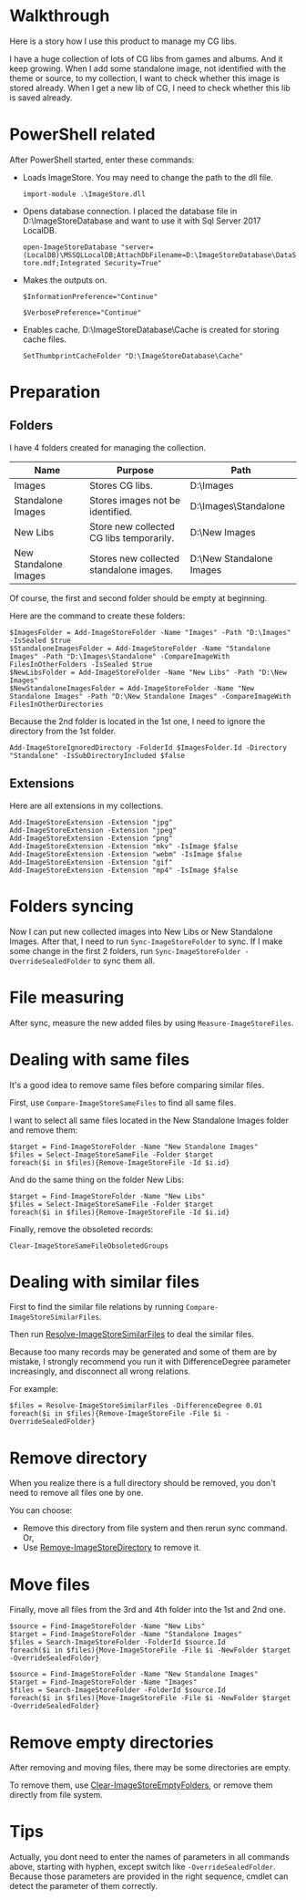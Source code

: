 # Walkthrough
Here is a story how I use this product to manage my CG libs.

I have a huge collection of lots of CG libs from games and albums. And it keep growing. When I add some standalone image, not identified with the theme or source, to my collection, I want to check whether this image is stored already. When I get a new lib of CG, I need to check whether this lib is saved already.

# PowerShell related
After PowerShell started, enter these commands:

  * Loads ImageStore. You may need to change the path to the dll file.

    ```import-module .\ImageStore.dll```

  * Opens database connection. I placed the database file in D:\ImageStoreDatabase and want to use it with Sql Server 2017 LocalDB.

    ```open-ImageStoreDatabase "server=(LocalDB)\MSSQLLocalDB;AttachDbFilename=D:\ImageStoreDatabase\DataStore.mdf;Integrated Security=True"``` 

  * Makes the outputs on.

    ```$InformationPreference="Continue"```
    
    ```$VerbosePreference="Continue"```

  * Enables cache. D:\ImageStoreDatabase\Cache is created for storing cache files.

    ```SetThumbprintCacheFolder "D:\ImageStoreDatabase\Cache"```

# Preparation
## Folders
I have 4 folders created for managing the collection.

|Name|Purpose|Path|
|---|---|---|
|Images|Stores CG libs.|D:\Images|
|Standalone Images|Stores images not be identified.|D:\Images\Standalone|
|New Libs|Store new collected CG libs temporarily.|D:\New Images|
|New Standalone Images|Stores new collected standalone images.|D:\New Standalone Images|

Of course, the first and second folder should be empty at beginning.

Here are the command to create these folders:

```
$ImagesFolder = Add-ImageStoreFolder -Name "Images" -Path "D:\Images" -IsSealed $true
$StandaloneImagesFolder = Add-ImageStoreFolder -Name "Standalone Images" -Path "D:\Images\Standalone" -CompareImageWith FilesInOtherFolders -IsSealed $true
$NewLibsFolder = Add-ImageStoreFolder -Name "New Libs" -Path "D:\New Images"
$NewStandaloneImagesFolder = Add-ImageStoreFolder -Name "New Standalone Images" -Path "D:\New Standalone Images" -CompareImageWith FilesInOtherDirectories
```

Because the 2nd folder is located in the 1st one, I need to ignore the directory from the 1st folder.

```Add-ImageStoreIgnoredDirectory -FolderId $ImagesFolder.Id -Directory "Standalone" -IsSubDirectoryIncluded $false```

## Extensions
Here are all extensions in my collections.

```
Add-ImageStoreExtension -Extension "jpg"
Add-ImageStoreExtension -Extension "jpeg"
Add-ImageStoreExtension -Extension "png"
Add-ImageStoreExtension -Extension "mkv" -IsImage $false
Add-ImageStoreExtension -Extension "webm" -IsImage $false
Add-ImageStoreExtension -Extension "gif"
Add-ImageStoreExtension -Extension "mp4" -IsImage $false
```

# Folders syncing
Now I can put new collected images into New Libs or New Standalone Images. After that, I need to run ```Sync-ImageStoreFolder``` to sync. If I make some change in the first 2 folders, run ```Sync-ImageStoreFolder -OverrideSealedFolder``` to sync them all.

# File measuring
After sync, measure the new added files by using ```Measure-ImageStoreFiles```.

# Dealing with same files
It's a good idea to remove same files before comparing similar files.

First, use ```Compare-ImageStoreSameFiles``` to find all same files.

I want to select all same files located in the New Standalone Images folder and remove them:

```
$target = Find-ImageStoreFolder -Name "New Standalone Images"
$files = Select-ImageStoreSameFile -Folder $target
foreach($i in $files){Remove-ImageStoreFile -Id $i.id}
```

And do the same thing on the folder New Libs:

```
$target = Find-ImageStoreFolder -Name "New Libs"
$files = Select-ImageStoreSameFile -Folder $target
foreach($i in $files){Remove-ImageStoreFile -Id $i.id}
```

Finally, remove the obsoleted records:

```Clear-ImageStoreSameFileObsoletedGroups```

# Dealing with similar files
First to find the similar file relations by running ```Compare-ImageStoreSimilarFiles```.

Then run [Resolve-ImageStoreSimilarFiles](../cmdlet/SimilarFile/ResolveSimilarFiles.md) to deal the similar files.

Because too many records may be generated and some of them are by mistake, I strongly recommend you run it with DifferenceDegree parameter increasingly, and disconnect all wrong relations.

For example:
```
$files = Resolve-ImageStoreSimilarFiles -DifferenceDegree 0.01
foreach($i in $files){Remove-ImageStoreFile -File $i -OverrideSealedFolder}
```

# Remove directory
When you realize there is a full directory should be removed, you don't need to remove all files one by one.

You can choose:
  * Remove this directory from file system and then rerun sync command. Or,
  * Use [Remove-ImageStoreDirectory](../cmdlet/File/RemoveDirectory.md) to remove it.

# Move files
Finally, move all files from the 3rd and 4th folder into the 1st and 2nd one.

```
$source = Find-ImageStoreFolder -Name "New Libs"
$target = Find-ImageStoreFolder -Name "Standalone Images"
$files = Search-ImageStoreFolder -FolderId $source.Id
foreach($i in $files){Move-ImageStoreFile -File $i -NewFolder $target -OverrideSealedFolder}
```

```
$source = Find-ImageStoreFolder -Name "New Standalone Images"
$target = Find-ImageStoreFolder -Name "Images"
$files = Search-ImageStoreFolder -FolderId $source.Id
foreach($i in $files){Move-ImageStoreFile -File $i -NewFolder $target -OverrideSealedFolder}
```
# Remove empty directories
After removing and moving files, there may be some directories are empty.

To remove them, use [Clear-ImageStoreEmptyFolders](../cmdlet/Folder/ClearEmptyFolders.md), or remove them directly from file system.

# Tips
Actually, you dont need to enter the names of parameters in all commands above, starting with hyphen, except switch like ```-OverrideSealedFolder```. Because those parameters are provided in the right sequence, cmdlet can detect the parameter of them correctly.
